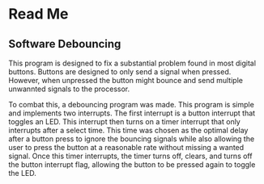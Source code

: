 # Read Me
## Software Debouncing
This program is designed to fix a substantial problem found in most digital buttons.  Buttons are designed to only send a signal when pressed.  However, when unpressed the button might bounce and send multiple unwannted signals to the processor.

To combat this, a debouncing program was made.  This program is simple and implements two interrupts. The first interrupt is a button interrupt that toggles an LED.  This interrupt then turns on a timer interrupt that only interrupts after a select time.  This time was chosen as the optimal delay after a button press to ignore the bouncing signals while also allowing the user to press the button at a reasonable rate without missing a wanted signal.  Once this timer interrupts, the timer turns off, clears, and turns off the button interrupt flag, allowing the button to be pressed again to toggle the LED.
